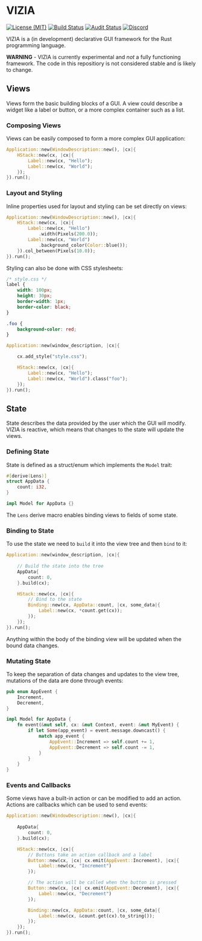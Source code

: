 # VIZIA

[![License (MIT)](https://img.shields.io/crates/l/vizia)](https://github.com/vizia/vizia/blob/main/LICENSE)
[![Build Status](https://github.com/vizia/vizia/actions/workflows/build.yml/badge.svg)](https://github.com/vizia/vizia/actions/workflows/build.yml)
[![Audit Status](https://github.com/vizia/vizia/actions/workflows/audit.yml/badge.svg)](https://github.com/vizia/vizia/actions/workflows/audit.yml)
[![Discord](https://img.shields.io/discord/791142189005537332.svg?label=&logo=discord&logoColor=ffffff&color=7389D8&labelColor=6A7EC2)](https://discord.gg/aNkTPsRm2w)
<!-- [![Crates.io](https://img.shields.io/crates/v/vizia)](https://crates.io/crates/vizia) -->
<!-- [![docs.rs](https://img.shields.io/badge/docs-website-blue)](https://docs.rs/vizia/) -->



VIZIA is a (in development) declarative GUI framework for the Rust programming language.

**WARNING** - VIZIA is currently experimental and *not* a fully functioning framework. The code in this repositiory is not considered stable and is likely to change.

## Views
Views form the basic building blocks of a GUI. A view could describe a widget like a label or button, or a more complex container such as a list.

### Composing Views
Views can be easily composed to form a more complex GUI application:
```rust
Application::new(WindowDescription::new(), |cx|{
	HStack::new(cx, |cx|{
		Label::new(cx, "Hello");
		Label::new(cx, "World");
	});
}).run();
```

### Layout and Styling
Inline properties used for layout and styling can be set directly on views:
```rust
Application::new(WindowDescription::new(), |cx|{
	HStack::new(cx, |cx|{
		Label::new(cx, "Hello")
			.width(Pixels(200.0));
		Label::new(cx, "World")
			.background_color(Color::blue());
	}).col_between(Pixels(10.0));
}).run();
```
Styling can also be done with CSS stylesheets:
```css
/* style.css */
label {
	width: 100px;
	height: 30px;
	border-width: 1px;
	border-color: black;
}

.foo {
	background-color: red;
}
```
```rust
Application::new(window_description, |cx|{

	cx.add_style("style.css");

	HStack::new(cx, |cx|{
		Label::new(cx, "Hello");
		Label::new(cx, "World").class("foo");
	});
}).run();
```
## State
State describes the data provided by the user which the GUI will modify. VIZIA is reactive, which means that changes to the state will update the views.
 
### Defining State
State is defined as a struct/enum which implements the `Model` trait:
```rust
#[derive(Lens)]
struct AppData {
	count: i32,
}

impl Model for AppData {}

```
The `Lens` derive macro enables binding views to fields of some state.

### Binding to State
To use the state we need to `build` it into the view tree and then `bind` to it:
```rust
Application::new(window_description, |cx|{
	
	// Build the state into the tree
	AppData{
		count: 0,
	}.build(cx);

	HStack::new(cx, |cx|{
		// Bind to the state
		Binding::new(cx, AppData::count, |cx, some_data|{
			Label::new(cx, *count.get(cx));
		});
	});
}).run();
```
Anything within the body of the binding view will be updated when the bound data changes.

### Mutating State
To keep the separation of data changes and updates to the view tree, mutations of the data are done through events:
```rust
pub enum AppEvent {
	Increment,
	Decrement,
}

impl Model for AppData {
	fn event(&mut self, cx: &mut Context, event: &mut MyEvent) {
		if let Some(app_event) = event.message.downcast() {
			match app_event {
				AppEvent::Increment => self.count += 1,	
				AppEvent::Decrement => self.count -= 1,
			}
		}
	}
}
```

### Events and Callbacks
Some views have a built-in action or can be modified to add an action. Actions are callbacks which can be used to send events:
```rust
Application::new(WindowDescription::new(), |cx|{
	
	AppData{
		count: 0,
	}.build(cx);

	HStack::new(cx, |cx|{
		// Buttons take an action callback and a label
		Button::new(cx, |cx| cx.emit(AppEvent::Increment), |cx|{
			Label::new(cx, "Increment")
		});

		// The action will be called when the button is pressed
		Button::new(cx, |cx| cx.emit(AppEvent::Decrement), |cx|{
			Label::new(cx, "Decrement")
		});

		Binding::new(cx, AppData::count, |cx, some_data|{
			Label::new(cx, &count.get(cx).to_string());
		});
	});
}).run();
```
